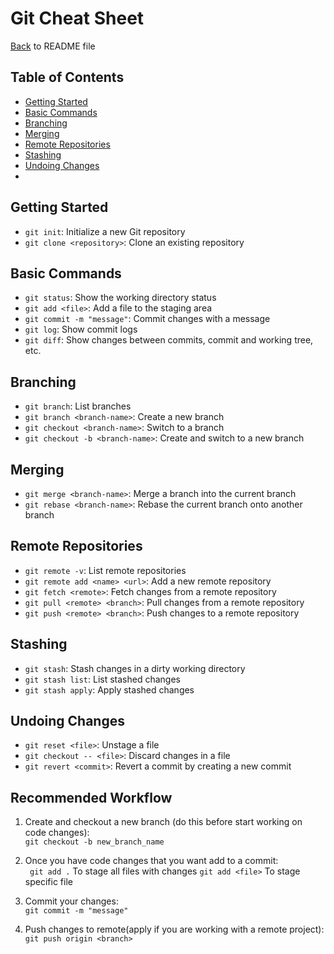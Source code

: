 # Git Cheat Sheet
[Back](README.md) to README file
## Table of Contents
- [Getting Started](#getting-started)
- [Basic Commands](#basic-commands)
- [Branching](#branching)
- [Merging](#merging)
- [Remote Repositories](#remote-repositories)
- [Stashing](#stashing)
- [Undoing Changes](#undoing-changes)
-

## Getting Started
- `git init`: Initialize a new Git repository
- `git clone <repository>`: Clone an existing repository

## Basic Commands
- `git status`: Show the working directory status
- `git add <file>`: Add a file to the staging area
- `git commit -m "message"`: Commit changes with a message
- `git log`: Show commit logs
- `git diff`: Show changes between commits, commit and working tree, etc.

## Branching
- `git branch`: List branches
- `git branch <branch-name>`: Create a new branch
- `git checkout <branch-name>`: Switch to a branch
- `git checkout -b <branch-name>`: Create and switch to a new branch

## Merging
- `git merge <branch-name>`: Merge a branch into the current branch
- `git rebase <branch-name>`: Rebase the current branch onto another branch

## Remote Repositories
- `git remote -v`: List remote repositories
- `git remote add <name> <url>`: Add a new remote repository
- `git fetch <remote>`: Fetch changes from a remote repository
- `git pull <remote> <branch>`: Pull changes from a remote repository
- `git push <remote> <branch>`: Push changes to a remote repository

## Stashing
- `git stash`: Stash changes in a dirty working directory
- `git stash list`: List stashed changes
- `git stash apply`: Apply stashed changes

## Undoing Changes
- `git reset <file>`: Unstage a file
- `git checkout -- <file>`: Discard changes in a file
- `git revert <commit>`: Revert a commit by creating a new commit

## Recommended Workflow

1. Create and checkout a new branch (do this before start working on code changes):  
` git checkout -b new_branch_name `

2. Once you have code changes that you want add to a commit:  
` git add .`  To stage all files with changes
` git add <file> `  To stage specific file

3. Commit your changes:  
`git commit -m "message"`

4. Push changes to remote(apply if you are working with a remote project):  
`git push origin <branch>`

